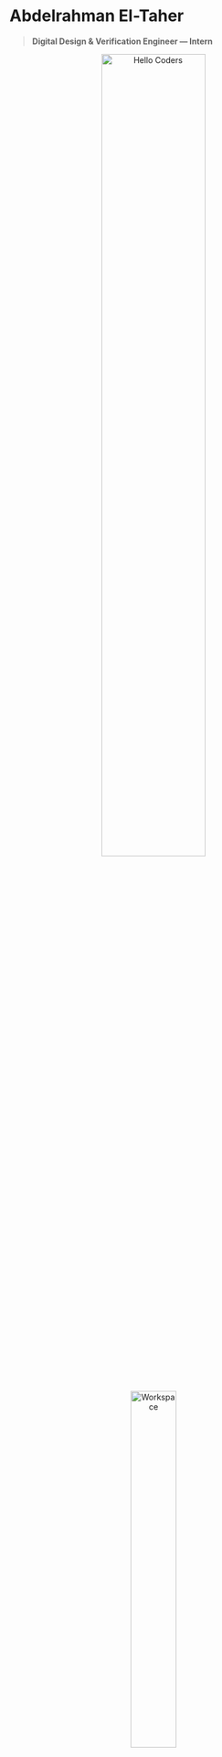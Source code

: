 # Abdelrahman El-Taher

> **Digital Design & Verification Engineer — Intern**

<div align="center">

<img src="https://github.com/your-github-username/your-repo/raw/main/images/hellocoders_rounded.gif" alt="Hello Coders" width="60%" />
<br>
<img src="https://github.com/your-github-username/your-repo/raw/main/images/dev-working_rounded.gif" alt="Workspace" width="40%" />

</div>

---

## 👋 About Me

I’m **Abdelrahman El-Taher** — a Digital Design & Verification Engineer in training. My passion is in RTL design, writing testbenches, and ensuring the functional correctness of digital systems on FPGA/ASIC.

- 🔭 Currently working on Verilog / SystemVerilog projects and testbenches (QuestaSim / ModelSim).
- 🌱 Learning synthesis, timing closure, and UVM.
- 💬 Can communicate in both Arabic and English.

---

## 🛠️ Skills

- **RTL Languages:** Verilog, SystemVerilog
- **Verification:** UVM, SVA, functional verification, testbench development
- **EDA Tools:** Vivado, QuestaSim, ModelSim
- **Support:** Python (scripts, automation), Bash, Git
- **FPGA/ASIC Design:** constraints (XDC), synthesis, floorplanning, timing analysis

---

## 🧰 Tools (Badges)

![Verilog](https://img.shields.io/badge/Verilog-%23f0db4f.svg?style=flat)
![SystemVerilog](https://img.shields.io/badge/SystemVerilog-%23007ACC.svg?style=flat)
![Vivado](https://img.shields.io/badge/Vivado-%234C4CFF.svg?style=flat)
![QuestaSim](https://img.shields.io/badge/QuestaSim-%23000000.svg?style=flat)
![Python](https://img.shields.io/badge/Python-FFD43B?style=flat)
![Git](https://img.shields.io/badge/Git-E44C30?style=flat)

---

## 📂 Projects

### ALSN — Arithmetic & Logic Shift Network
- Verilog module implementing arithmetic and logic operations with shift/rotate support.
- Full testbench verification using QuestaSim.
- Status: In progress.

### DSP48A1-like
- Custom module emulating DSP48A1 features: MAC operations, muxing, and pipelining.
- Includes thorough timing and behavioral tests.

### SPI-FSM Wrapper
- Simple SPI interface with FSM for board-level read/write operations.

---

## 📫 Contact

- GitHub: `https://github.com/your-github-username`
- Telegram: `https://t.me/your-telegram`
- Email: `your.email@example.com`

---

## ✅ Before Uploading to GitHub

1. Replace `your-github-username`, `your-repo`, and contact details.
2. Upload your GIFs/images to an `images` folder in the repo.
3. Save as `README.md` in the root of your repository.
